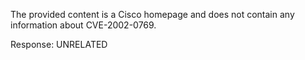 The provided content is a Cisco homepage and does not contain any information about CVE-2002-0769.

Response: UNRELATED